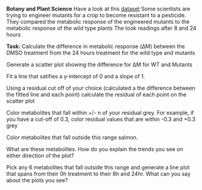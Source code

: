 **Botany and Plant Science**
Have a look at this [dataset]([url](https://raw.githubusercontent.com/HackBio-Internship/2025_project_collection/refs/heads/main/Python/Dataset/Pesticide_treatment_data.txt))
Some scientists are trying to engineer mutants for a crop to become resistant to a pesticide. They compared the metabolic response of the engineered mutants to the metabolic response of the wild type plants
The took readings after 8 and 24 hours

**Task:** 
Calculate the difference in metabolic response (ΔM) between the DMSO treatment from the 24 hours treatment for the wild type and mutants

Generate a scatter plot showing the difference for ΔM for WT and Mutants

Fit a line that satifies a y-intercept of 0 and a slope of 1.

Using a residual cut off of your choice (calculated a the difference between the fitted line and each point) calculate the residual of each point on the scatter plot

Color metabolites that fall within +/- n of your residual grey. For example, if you have a cut-off of 0.3, color residual values that are within -0.3 and +0.3 grey

Color metabolites that fall outside this range salmon.

What are these metabolites. How do you explain the trends you see on either direction of the plot?

Pick any 6 metabolites that fall outside this range and generate a line plot that spans from their 0h treatment to their 8h and 24hr.
What can you say about the plots you see?
